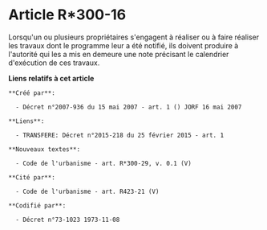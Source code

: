 # Article R*300-16

Lorsqu'un ou plusieurs propriétaires s'engagent à réaliser ou à faire réaliser les travaux dont le programme leur a été
notifié, ils doivent produire à l'autorité qui les a mis en demeure une note précisant le calendrier d'exécution de ces
travaux.

**Liens relatifs à cet article**

	**Créé par**:

	  - Décret n°2007-936 du 15 mai 2007 - art. 1 () JORF 16 mai 2007

	**Liens**:

	  - TRANSFERE: Décret n°2015-218 du 25 février 2015 - art. 1

	**Nouveaux textes**:

	  - Code de l'urbanisme - art. R*300-29, v. 0.1 (V)

	**Cité par**:

	  - Code de l'urbanisme - art. R423-21 (V)

	**Codifié par**:

	  - Décret n°73-1023 1973-11-08
